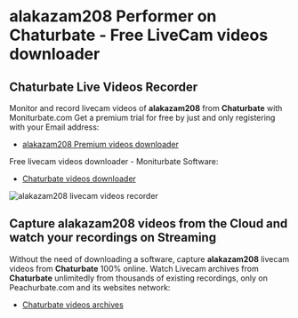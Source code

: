 # alakazam208 Performer on Chaturbate - Free LiveCam videos downloader

## Chaturbate Live Videos Recorder

Monitor and record livecam videos of **alakazam208** from **Chaturbate** with Moniturbate.com
Get a premium trial for free by just and only registering with your Email address:
* [alakazam208 Premium videos downloader](https://moniturbate.com/request-demo-licence-key.html)

Free livecam videos downloader - Moniturbate Software:
* [Chaturbate videos downloader](https://moniturbate.com/moniturbate-download-software.html)

![alakazam208 livecam videos recorder](https://peachurnet.com/templates/moniturbate-software.png)


## Capture alakazam208 videos from the Cloud and watch your recordings on Streaming

Without the need of downloading a software, capture **alakazam208** livecam videos from **Chaturbate** 100% online.
Watch Livecam archives from **Chaturbate** unlimitedly from thousands of existing recordings, only on Peachurbate.com and its websites network:
* [Chaturbate videos archives](https://peachurnet.com/)